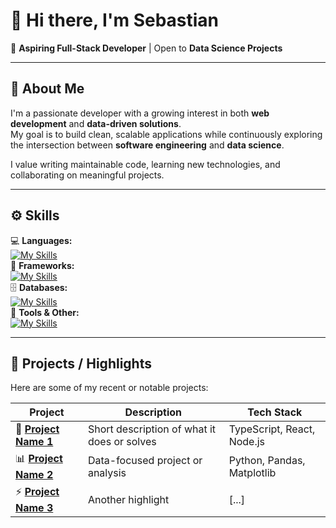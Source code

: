 # 👋 Hi there, I'm Sebastian  

🎯 **Aspiring Full-Stack Developer** | Open to **Data Science Projects**  

---

## 🧠 About Me

I'm a passionate developer with a growing interest in both **web development** and **data-driven solutions**.  
My goal is to build clean, scalable applications while continuously exploring the intersection between **software engineering** and **data science**.  

I value writing maintainable code, learning new technologies, and collaborating on meaningful projects.  

---

## ⚙️ Skills

💻 **Languages:**</br>
[![My Skills](https://skillicons.dev/icons?i=js,py,ts,java,html,css)](https://skillicons.dev)</br>
🚀 **Frameworks:**</br>
[![My Skills](https://skillicons.dev/icons?i=react,django)](https://skillicons.dev)</br>
🗄️ **Databases:**</br>
[![My Skills](https://skillicons.dev/icons?i=mysql,sqlite)](https://skillicons.dev)</br>
🧩 **Tools & Other:**</br>
[![My Skills](https://skillicons.dev/icons?i=docker,jenkins,bash,git,matlab)](https://skillicons.dev)</br>

---

## 🌟 Projects / Highlights

Here are some of my recent or notable projects:

| Project | Description | Tech Stack |
|----------|--------------|-------------|
| 🧮 **[Project Name 1](#)** | Short description of what it does or solves | TypeScript, React, Node.js |
| 📊 **[Project Name 2](#)** | Data-focused project or analysis | Python, Pandas, Matplotlib |
| ⚡ **[Project Name 3](#)** | Another highlight | [...] |



